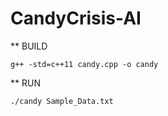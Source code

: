 # CandyCrisis-AI

** BUILD
```
g++ -std=c++11 candy.cpp -o candy
```
** RUN
```
./candy Sample_Data.txt
```
